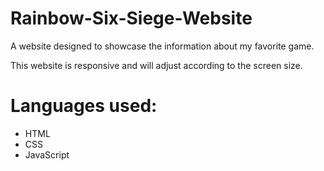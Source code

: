 # Rainbow-Six-Siege-Website
A website designed to showcase the information about my favorite game.

This website is responsive and will adjust according to the screen size.

# Languages used:
- HTML
- CSS
- JavaScript
